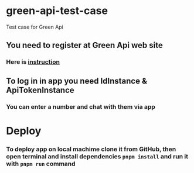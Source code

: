 # green-api-test-case
Test case for Green Api

## You need to register at Green Api web site
### Here is [instruction](https://green-api.com/en/docs/before-start/)


## To log in in app you need IdInstance & ApiTokenInstance
### You can enter a number and chat with them via app

# Deploy
### To deploy app on local machime clone it from GitHub, then open terminal and install dependencies `pnpm install` and run it with `pnpm run` command
